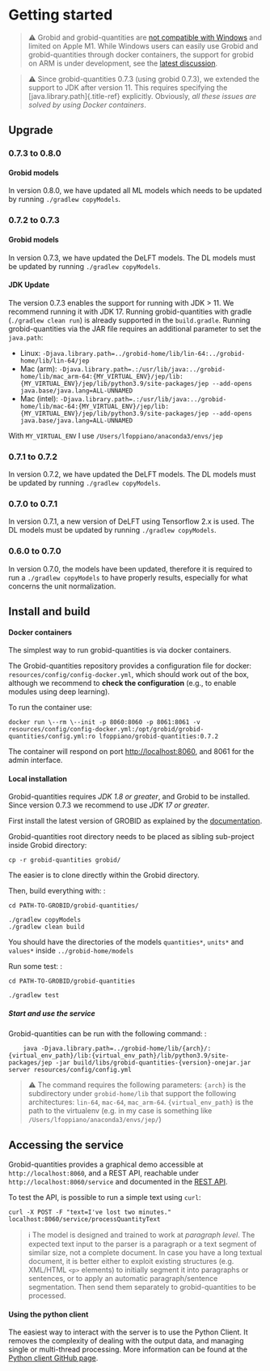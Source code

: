 # Getting started

> :warning: Grobid and grobid-quantities are [not compatible with Windows](https://grobid.readthedocs.io/en/latest/Troubleshooting/#windows-related-issues) and limited on Apple M1. While Windows users can easily use Grobid and grobid-quantities through docker containers, the support for grobid on ARM is under development, see the [latest discussion](https://github.com/kermitt2/grobid/issues/1014).

> :warning: Since grobid-quantities 0.7.3 (using grobid 0.7.3), we extended the support to JDK after version 11. This requires specifying the [java.library.path]{.title-ref} explicitly. Obviously, *all these issues are solved by using Docker containers*.

## Upgrade

### 0.7.3 to 0.8.0

#### Grobid models 

In version 0.8.0, we have updated all ML models which needs to be updated by running `./gradlew copyModels`.

### 0.7.2 to 0.7.3

#### Grobid models

In version 0.7.3, we have updated the DeLFT models. The DL models must be updated by running `./gradlew copyModels`.

#### JDK Update

The version 0.7.3 enables the support for running with JDK > 11. 
We recommend running it with JDK 17. Running grobid-quantities with gradle (`./gradlew clean run`) is already supported in the `build.gradle`. 
Running grobid-quantities via the JAR file requires an additional parameter to set the `java.path`:

- Linux: `-Djava.library.path=../grobid-home/lib/lin-64:../grobid-home/lib/lin-64/jep`
- Mac (arm): `-Djava.library.path=.:/usr/lib/java:../grobid-home/lib/mac_arm-64:{MY_VIRTUAL_ENV}/jep/lib:{MY_VIRTUAL_ENV}/jep/lib/python3.9/site-packages/jep --add-opens java.base/java.lang=ALL-UNNAMED`
- Mac (intel): `-Djava.library.path=.:/usr/lib/java:../grobid-home/lib/mac-64:{MY_VIRTUAL_ENV}/jep/lib:{MY_VIRTUAL_ENV}/jep/lib/python3.9/site-packages/jep --add-opens java.base/java.lang=ALL-UNNAMED`

With `MY_VIRTUAL_ENV` I use `/Users/lfoppiano/anaconda3/envs/jep`

### 0.7.1 to 0.7.2

In version 0.7.2, we have updated the DeLFT models. The DL models must
be updated by running `./gradlew copyModels`.

### 0.7.0 to 0.7.1

In version 0.7.1, a new version of DeLFT using Tensorflow 2.x is used.
The DL models must be updated by running `./gradlew copyModels`.

### 0.6.0 to 0.7.0

In version 0.7.0, the models have been updated, therefore it is required
to run a `./gradlew copyModels` to have properly results, especially for
what concerns the unit normalization.

## Install and build

#### Docker containers

The simplest way to run grobid-quantities is via docker containers.

The Grobid-quantities repository provides a configuration file for docker: `resources/config/config-docker.yml`, which should work out of the box, although we recommend to **check the configuration** (e.g., to enable modules using deep learning).

To run the container use: 
```shell 
docker run \--rm \--init -p 8060:8060 -p 8061:8061 -v resources/config/config-docker.yml:/opt/grobid/grobid-quantities/config.yml:ro lfoppiano/grobid-quantities:0.7.2
```

The container will respond on port <http://localhost:8060>, and 8061 for the admin interface.

#### Local installation

Grobid-quantities requires *JDK 1.8 or greater*, and Grobid to be installed. Since version 0.7.3 we recommend to use *JDK 17 or greater*.

First install the latest version of GROBID as explained by the [documentation](http://grobid.readthedocs.org).

Grobid-quantities root directory needs to be placed as sibling sub-project inside Grobid directory:

```shell
cp -r grobid-quantities grobid/
```

The easier is to clone directly within the Grobid directory.

Then, build everything with: :

```shell
cd PATH-TO-GROBID/grobid-quantities/

./gradlew copyModels
./gradlew clean build
```

You should have the directories of the models `quantities*`, `units*`
and `values*` inside `../grobid-home/models`

Run some test: :

```shell
cd PATH-TO-GROBID/grobid-quantities

./gradlew test
```

##### Start and use the service

Grobid-quantities can be run with the following command: :

```shell
    java -Djava.library.path=../grobid-home/lib/{arch}/:{virtual_env_path}/lib:{virtual_env_path}/lib/python3.9/site-packages/jep -jar build/libs/grobid-quantities-{version}-onejar.jar server resources/config/config.yml
```

> :warning: The command requires the following parameters: `{arch}` is the subdirectory under `grobid-home/lib` that support the following architectures: `lin-64`, `mac-64`, `mac_arm-64`. `{virtual_env_path}` is the path to the virtualenv (e.g. in my case is something like `/Users/lfoppiano/anaconda3/envs/jep/`)


## Accessing the service

Grobid-quantities provides a graphical demo accessible at `http://localhost:8060`, and a REST API, reachable under `http://localhost:8060/service` and documented in the [REST API](restAPI.md).

To test the API, is possible to run a simple text using `curl`:

```shell
curl -X POST -F "text=I've lost two minutes." localhost:8060/service/processQuantityText
```

> :information_source: The model is designed and trained to work at *paragraph level*. The expected text input to the parser is a paragraph or a text segment of similar size, not a complete document. In case you have a long textual document, it is better either to exploit existing structures (e.g. XML/HTML `<p>` elements) to initially segment it into paragraphs or sentences, or to apply an automatic paragraph/sentence segmentation. Then send them separately to grobid-quantities to be processed.


#### Using the python client

The easiest way to interact with the server is to use the Python Client. 
It removes the complexity of dealing with the output data, and managing single or multi-thread processing. 
More information can be found at the [Python client GitHub page](https://github.com/lfoppiano/grobid-quantities-python-client).
